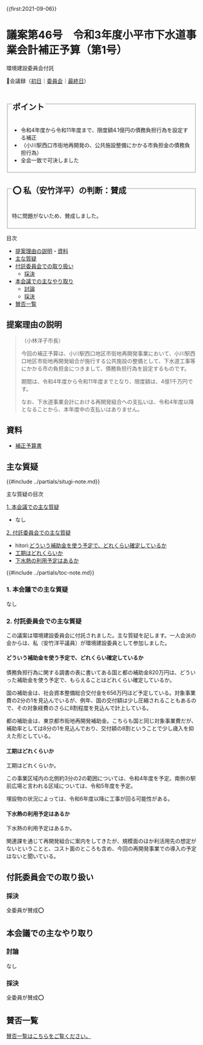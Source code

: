 {{first:2021-09-06}}

# 議案第46号　令和3年度小平市下水道事業会計補正予算（第1号）

<i class="fa fa-gavel" aria-hidden="true"></i> 環境建設委員会付託

<p id="read-kaigiroku">📄会議録（<a href="https://ssp.kaigiroku.net/tenant/kodaira/SpMinuteView.html?council_id=1240&schedule_id=2&minute_id=510&is_search=true">初日</a>｜<a href="https://ssp.kaigiroku.net/tenant/kodaira/SpMinuteView.html?council_id=1251&schedule_id=2&minute_id=9&is_search=true">委員会</a>｜<a href="https://ssp.kaigiroku.net/tenant/kodaira/SpMinuteView.html?council_id=1240&schedule_id=6&minute_id=558&is_search=true">最終日</a>）</p>

<fieldset class="pnt">
  <legend><h2>ポイント</h2></legend>

- 令和4年度から令和11年度まで、限度額4.1億円の債務負担行為を設定する補正
- （小川駅西口市街地再開発の、公共施設整備にかかる市負担金の債務負担行為）
- 全会一致で可決しました

</fieldset>

<fieldset class="sanpi">
  <legend><h2>⭕️ 私（安竹洋平）の判断：賛成</h2></legend>

特に問題がないため、賛成しました。

</fieldset>

<div class="toc">

目次

- [提案理由の説明](#提案理由の説明)・[資料](#資料)
- [主な質疑](#主な質疑)
- [付託委員会での取り扱い](#付託委員会での取り扱い)
  - [採決](#採決)
- [本会議での主なやり取り](#本会議での主なやり取り)
  - [討論](#討論)
  - [採決](#採決-1)
- [賛否一覧](#賛否一覧)

</div>

## 提案理由の説明

>（小林洋子市長）
>
> 今回の補正予算は、小川駅西口地区市街地再開発事業において、小川駅西口地区市街地再開発組合が施行する公共施設の整備として、下水道工事等にかかる市の負担金につきまして、債務負担行為を設定するものです。
>
> 期間は、令和4年度から令和11年度までとなり、限度額は、4億1千万円です。
>
> なお、下水道事業会計における再開発組合への支払いは、令和4年度以降となることから、本年度中の支払いはありません。

## 資料

- [補正予算書](https://www.city.kodaira.tokyo.jp/kurashi/093/093400.html)

<div class="ippan-situgi">

## 主な質疑
{{#include ../partials/situgi-note.md}}

<div class="toc">

主な質疑の目次

[1. 本会議での主な質疑](#1-本会議での主な質疑)

- なし

[2. 付託委員会での主な質疑](#2-付託委員会での主な質疑)

- hitori:[どういう補助金を使う予定で、どれくらい確定しているか](#どういう補助金を使う予定でどれくらい確定しているか)
- [工期はどれくらいか](#工期はどれくらいか)
- [下水熱の利用予定はあるか](#下水熱の利用予定はあるか)

{{#include ../partials/toc-note.md}}

</div>

### 1. 本会議での主な質疑
なし

### 2. 付託委員会での主な質疑
この議案は環境建設委員会に付託されました。主な質疑を記します。一人会派の会からは、私（安竹洋平議員）が環境建設委員として参加しました。

#### どういう補助金を使う予定で、どれくらい確定しているか

<div class="bln bleft yasutake" data-speaker="⭐️安竹洋平議員（一人会派の会）">

債務負担行為に関する調書の表に書いてある国と都の補助金820万円は、どういった補助金を使う予定で、もらえることはどれくらい確定しているか。

</div>

<div class="bln bright" data-speaker="下水道課長補佐（小野）">

国の補助金は、社会資本整備総合交付金を656万円ほど予定している。対象事業費の2分の1を見込んでいるが、例年、国の交付額は少し圧縮されることもあるので、その対象経費のさらに8割程度を見込んで計上している。

</div>

<div class="bln bright" data-speaker="下水道課長補佐（小野）">

都の補助金は、東京都市街地再開発補助金。こちらも国と同じ対象事業費だが、補助率としては8分の1を見込んでおり、交付額の8割ということで少し歳入を抑えた形としている。

</div>

#### 工期はどれくらいか

<div class="bln bleft" data-speaker="他会派の議員">

工期はどれくらいか。

</div>

<div class="bln bright" data-speaker="下水道課長（萩原）">

この事業区域内の北側約3分の2の範囲については、令和4年度を予定。南側の駅前広場と言われる区域については、令和5年度を予定。

</div>

<div class="bln bright" data-speaker="環境部長（田中）">

埋設物の状況によっては、令和6年度以降に工事が回る可能性がある。

</div>

#### 下水熱の利用予定はあるか

<div class="bln bleft" data-speaker="他会派の議員">

下水熱の利用予定はあるか。

</div>

<div class="bln bright" data-speaker="下水道課長（萩原）">

関連課を通じて再開発組合に案内をしてきたが、規模面のほか利活用先の想定がないということと、コスト面のところも含め、今回の再開発事業での導入の予定はないと聞いている。

</div>

</div>

## 付託委員会での取り扱い
### 採決
全委員が賛成⭕️

## 本会議での主なやり取り
### 討論
なし

### 採決
全委員が賛成⭕️

## 賛否一覧
[賛否一覧はこちらをご覧ください。](./index.md#賛否)